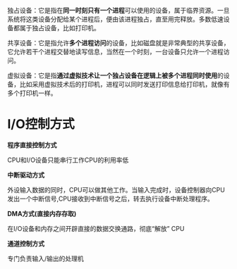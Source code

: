 独占设备：它是指在**同一时刻只有一个进程**可以使用的设备，属于临界资源。一旦系统将这类设备分配给某个进程后，便由该进程独占，直至用完释放。多数低速设备都属于独占设备，比如打印机。

共享设备：它是指允许**多个进程访问**的设备，比如磁盘就是非常典型的共享设备，它允许若干个进程交替地读写信息，当然在一个时刻，一台设备只允许一个进程访问。

虚拟设备：它是指**通过虚拟技术让一个独占设备在逻辑上被多个进程同时使用**的设备，比如采用虚拟技术后的打印机，进程可以同时发送打印信息给打印机，就像有多个打印机一样。

# I/O控制方式

**程序直接控制方式**

CPU和I/O设备只能串行工作CPU的利用率低

**中断驱动方式**

外设输入数据的同时，CPU可以做其他工作。当输入完成时，设备控制器向CPU发出一个中断信号,CPU接收到中断信号之后，转去执行设备中断处理程序。

**DMA方式(直接内存存取)**

在I/O设备和内存之间开辟直接的数据交换通路，彻底“解放” CPU

**通道控制方式**

专门负责输入/输出的处理机